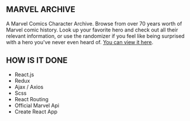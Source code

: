## MARVEL ARCHIVE

A Marvel Comics Character Archive.
Browse from over 70 years worth of Marvel comic history. Look up your favorite hero and check out all their relevant information, or use the randomizer if you feel like being surprised with a hero you've never even heard of.
[You can view it here](https://www.marvelarchive.net).

## HOW IS IT DONE

- React.js
- Redux
- Ajax / Axios
- Scss
- React Routing
- Official Marvel Api
- Create React App
